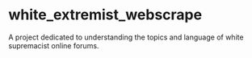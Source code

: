 # white_extremist_webscrape
A project dedicated to understanding the topics and language of white supremacist online forums. 
